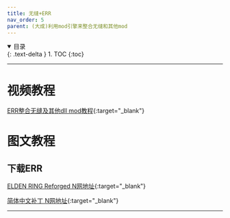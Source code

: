 ```yaml
---
title: 无缝+ERR
nav_order: 5
parent: (大成)利用mod引擎来整合无缝和其他mod
---
```


<details open markdown="block">
  <summary>
    目录
  </summary>
  {: .text-delta }
1. TOC
{:toc}
</details>

---

# 视频教程

[ERR整合无缝及其他dll mod教程](https://www.bilibili.com/video/BV1AVGzzcE1v/){:target="_blank"}

# 图文教程

## 下载ERR

[ELDEN RING Reforged N网地址](https://www.nexusmods.com/eldenring/mods/541){:target="_blank"}

[简体中文补丁 N网地址](https://www.nexusmods.com/eldenring/mods/7481){:target="_blank"}

---

